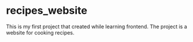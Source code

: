 # recipes_website
This is my first project that created while learning frontend.
The project is a website for cooking recipes.